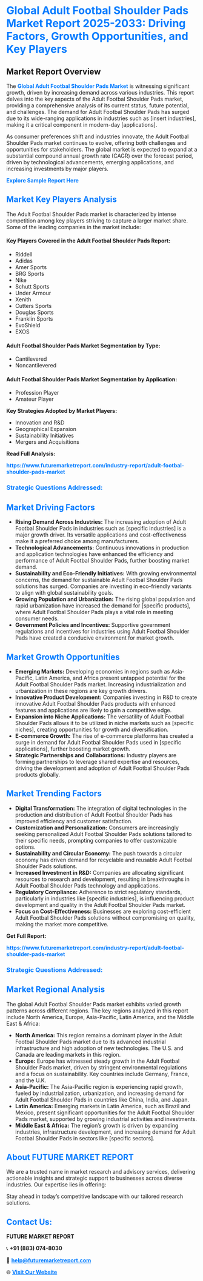 <h1 style="color: #007BFF;">Global Adult Footbal Shoulder Pads Market Report 2025-2033: Driving Factors, Growth Opportunities, and Key Players</h1>

<section id="overview">
<h2>Market Report Overview</h2>
<p>The <a href="https://www.futuremarketreport.com/industry-report/adult-footbal-shoulder-pads-market" style="color: #007BFF; text-decoration: none;"><strong>Global Adult Footbal Shoulder Pads Market</strong></a> is witnessing significant growth, driven by increasing demand across various industries. This report delves into the key aspects of the Adult Footbal Shoulder Pads market, providing a comprehensive analysis of its current status, future potential, and challenges. The demand for Adult Footbal Shoulder Pads has surged due to its wide-ranging applications in industries such as [insert industries], making it a critical component in modern-day [applications].</p>
<p>As consumer preferences shift and industries innovate, the Adult Footbal Shoulder Pads market continues to evolve, offering both challenges and opportunities for stakeholders. The global market is expected to expand at a substantial compound annual growth rate (CAGR) over the forecast period, driven by technological advancements, emerging applications, and increasing investments by major players.</p>
</section>

<section id="overview">
<p><a href="https://www.futuremarketreport.com/request-sample/reportId=46162" style="color: #007BFF; text-decoration: none;"><strong>Explore Sample Report Here</strong></a></p>
</section>

<section id="key-players">
<h2 style="color: #007BFF;">Market Key Players Analysis</h2>
<p>The Adult Footbal Shoulder Pads market is characterized by intense competition among key players striving to capture a larger market share. Some of the leading companies in the market include:</p>
<h4>Key Players Covered in the Adult Footbal Shoulder Pads Report:</h4>
<ul><li>Riddell</li><li>Adidas</li><li>Amer Sports</li><li>BRG Sports</li><li>Nike</li><li>Schutt Sports</li><li>Under Armour</li><li>Xenith</li><li>Cutters Sports</li><li>Douglas Sports</li><li>Franklin Sports</li><li>EvoShield</li><li>EXOS</li></ul>
<h4>Adult Footbal Shoulder Pads Market Segmentation by Type:</h4>
<ul><li>Cantilevered</li><li>Noncantilevered</li></ul>

<h4>Adult Footbal Shoulder Pads Market Segmentation by Application:</h4>
<ul><li>Profession Player</li><li>Amateur Player</li></ul>
<p><strong>Key Strategies Adopted by Market Players:</strong></p>
<ul>
<li>Innovation and R&D</li>
<li>Geographical Expansion</li>
<li>Sustainability Initiatives</li>
<li>Mergers and Acquisitions</li>
</ul>
</section>

<section>
<p><strong>Read Full Analysis: </strong></p><a href="https://www.futuremarketreport.com/industry-report/adult-footbal-shoulder-pads-market" style="color: #007BFF; text-decoration: none;"><strong>https://www.futuremarketreport.com/industry-report/adult-footbal-shoulder-pads-market</strong></a>
<h3 style="color: #007BFF;">Strategic Questions Addressed:</h3>
</section>

<section id="driving-factors">
<h2 style="color: #007BFF;">Market Driving Factors</h2>
<ul>
<li><strong>Rising Demand Across Industries:</strong> The increasing adoption of Adult Footbal Shoulder Pads in industries such as [specific industries] is a major growth driver. Its versatile applications and cost-effectiveness make it a preferred choice among manufacturers.</li>
<li><strong>Technological Advancements:</strong> Continuous innovations in production and application technologies have enhanced the efficiency and performance of Adult Footbal Shoulder Pads, further boosting market demand.</li>
<li><strong>Sustainability and Eco-Friendly Initiatives:</strong> With growing environmental concerns, the demand for sustainable Adult Footbal Shoulder Pads solutions has surged. Companies are investing in eco-friendly variants to align with global sustainability goals.</li>
<li><strong>Growing Population and Urbanization:</strong> The rising global population and rapid urbanization have increased the demand for [specific products], where Adult Footbal Shoulder Pads plays a vital role in meeting consumer needs.</li>
<li><strong>Government Policies and Incentives:</strong> Supportive government regulations and incentives for industries using Adult Footbal Shoulder Pads have created a conducive environment for market growth.</li>
</ul>
</section>

<section id="growth-opportunities">
<h2 style="color: #007BFF;">Market Growth Opportunities</h2>
<ul>
<li><strong>Emerging Markets:</strong> Developing economies in regions such as Asia-Pacific, Latin America, and Africa present untapped potential for the Adult Footbal Shoulder Pads market. Increasing industrialization and urbanization in these regions are key growth drivers.</li>
<li><strong>Innovative Product Development:</strong> Companies investing in R&D to create innovative Adult Footbal Shoulder Pads products with enhanced features and applications are likely to gain a competitive edge.</li>
<li><strong>Expansion into Niche Applications:</strong> The versatility of Adult Footbal Shoulder Pads allows it to be utilized in niche markets such as [specific niches], creating opportunities for growth and diversification.</li>
<li><strong>E-commerce Growth:</strong> The rise of e-commerce platforms has created a surge in demand for Adult Footbal Shoulder Pads used in [specific applications], further boosting market growth.</li>
<li><strong>Strategic Partnerships and Collaborations:</strong> Industry players are forming partnerships to leverage shared expertise and resources, driving the development and adoption of Adult Footbal Shoulder Pads products globally.</li>
</ul>
</section>

<section id="trending-factors">
<h2 style="color: #007BFF;">Market Trending Factors</h2>
<ul>
<li><strong>Digital Transformation:</strong> The integration of digital technologies in the production and distribution of Adult Footbal Shoulder Pads has improved efficiency and customer satisfaction.</li>
<li><strong>Customization and Personalization:</strong> Consumers are increasingly seeking personalized Adult Footbal Shoulder Pads solutions tailored to their specific needs, prompting companies to offer customizable options.</li>
<li><strong>Sustainability and Circular Economy:</strong> The push towards a circular economy has driven demand for recyclable and reusable Adult Footbal Shoulder Pads solutions.</li>
<li><strong>Increased Investment in R&D:</strong> Companies are allocating significant resources to research and development, resulting in breakthroughs in Adult Footbal Shoulder Pads technology and applications.</li>
<li><strong>Regulatory Compliance:</strong> Adherence to strict regulatory standards, particularly in industries like [specific industries], is influencing product development and quality in the Adult Footbal Shoulder Pads market.</li>
<li><strong>Focus on Cost-Effectiveness:</strong> Businesses are exploring cost-efficient Adult Footbal Shoulder Pads solutions without compromising on quality, making the market more competitive.</li>
</ul>
</section>

<section>
<p><strong>Get Full Report: </strong></p><a href="https://www.futuremarketreport.com/industry-report/adult-footbal-shoulder-pads-market" style="color: #007BFF; text-decoration: none;"><strong>https://www.futuremarketreport.com/industry-report/adult-footbal-shoulder-pads-market</strong></a>
<h3 style="color: #007BFF;">Strategic Questions Addressed:</h3>
</section>


<section id="regional-analysis">
<h2 style="color: #007BFF;">Market Regional Analysis</h2>
<p>The global Adult Footbal Shoulder Pads market exhibits varied growth patterns across different regions. The key regions analyzed in this report include North America, Europe, Asia-Pacific, Latin America, and the Middle East & Africa:</p>
<ul>
<li><strong>North America:</strong> This region remains a dominant player in the Adult Footbal Shoulder Pads market due to its advanced industrial infrastructure and high adoption of new technologies. The U.S. and Canada are leading markets in this region.</li>
<li><strong>Europe:</strong> Europe has witnessed steady growth in the Adult Footbal Shoulder Pads market, driven by stringent environmental regulations and a focus on sustainability. Key countries include Germany, France, and the U.K.</li>
<li><strong>Asia-Pacific:</strong> The Asia-Pacific region is experiencing rapid growth, fueled by industrialization, urbanization, and increasing demand for Adult Footbal Shoulder Pads in countries like China, India, and Japan.</li>
<li><strong>Latin America:</strong> Emerging markets in Latin America, such as Brazil and Mexico, present significant opportunities for the Adult Footbal Shoulder Pads market, supported by growing industrial activities and investments.</li>
<li><strong>Middle East & Africa:</strong> The region’s growth is driven by expanding industries, infrastructure development, and increasing demand for Adult Footbal Shoulder Pads in sectors like [specific sectors].</li>
</ul>
</section>

<footer>
<h2 style="color: #007BFF;">About FUTURE MARKET REPORT</h2>
<p>We are a trusted name in market research and advisory services, delivering actionable insights and strategic support to businesses across diverse industries. Our expertise lies in offering:</p>

<p>Stay ahead in today’s competitive landscape with our tailored research solutions.</p>

<h2 style="color: #007BFF;">Contact Us:</h2>
<p><strong>FUTURE MARKET REPORT</strong></p>
<p>📞 <strong>+91 (883) 074-8030</strong></p>
<p>📧 <strong><a href="mailto:help@futuremarketreport.com" style="color: #007BFF;">help@futuremarketreport.com</a></strong></p>
<p>🌐 <strong><a href="https://www.futuremarketreport.com/" style="color: #007BFF;">Visit Our Website</a></strong></p>
</footer>
